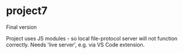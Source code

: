 # project7
Final version

Project uses JS modules - so local file-protocol server will not function correctly. Needs 'live server', e.g. via VS Code extension.
